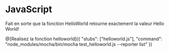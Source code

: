 # JavaScript

Fait en sorte que la fonction HelloWorld retourne exactement la valeur Hello World!

@[Realisez la fonction helloworld]({ "stubs": ["helloworld.js"], "command": "node_modules/mocha/bin/mocha test_helloworld.js --reporter list" })

